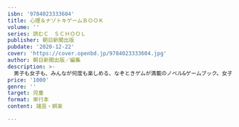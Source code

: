 ```yaml
---
isbn: '9784023333604'
title: 心理＆ナゾトキゲームＢＯＯＫ
volume: ''
series: 読むＣ　ＳＣＨＯＯＬ
publisher: 朝日新聞出版
pubdate: '2020-12-22'
cover: 'https://cover.openbd.jp/9784023333604.jpg'
author: 朝日新聞出版／編集
description: >-
  男子も女子も、みんなが何度も楽しめる、なぞときゲムが満載のノベル&ゲームブック。女子だけのものと思われがちな心理テストや高難易度の迷路も収録。なぞときもやりごたえ十分。イラストはティーン向け書籍などで人気のイシヤマアズサさん。
price: '1000'
genre: ''
target: 児童
format: 単行本
content: 諸芸・娯楽

---
```

